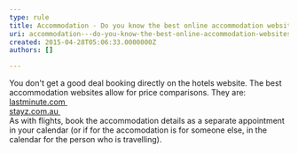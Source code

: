 ```yaml
---
type: rule
title: Accommodation - Do you know the best online accommodation websites?
uri: accommodation---do-you-know-the-best-online-accommodation-websites
created: 2015-04-28T05:06:33.0000000Z
authors: []

---
```




<span class='intro'> You don't get a good deal booking directly on the hotels website. The best accommodation websites allow for price comparisons. They are&#58;<br><a href="http&#58;//www.lastminute.com/">lastminute.com&#160;​</a><br><a href="http&#58;//www.stayz.com.au/">stayz.com.au&#160;​</a><br>As with flights, book the accommodation details as a separate appointment in your calendar (or if for the accomodation is for someone else, in the calendar for the person who is travelling).​​<br> </span>




